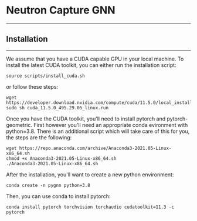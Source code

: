 # Neutron Capture GNN
-------------------------------------------------

## Installation
-----------------------

We assume that you have a CUDA capable GPU in your local machine.  To install the latest CUDA toolkit, you can either run the installation script:
```
source scripts/install_cuda.sh
```
or follow these steps:
```
wget https://developer.download.nvidia.com/compute/cuda/11.5.0/local_installers/cuda_11.5.0_495.29.05_linux.run
sudo sh cuda_11.5.0_495.29.05_linux.run
```
Once you have the CUDA toolkit, you'll need to install pytorch and pytorch-geometric.  First however you'll need an appropriate conda evironment with python=3.8.  There is an additional script which will take care of this for you, the steps are the following:
```
wget https://repo.anaconda.com/archive/Anaconda3-2021.05-Linux-x86_64.sh
chmod +x Anaconda3-2021.05-Linux-x86_64.sh
./Anaconda3-2021.05-Linux-x86_64.sh
```
After the installation, you'll want to create a new python environment:
```
conda create -n pygnn python=3.8
```
Then, you can use conda to install pytorch:
```
conda install pytorch torchvision torchaudio cudatoolkit=11.3 -c pytorch
```
